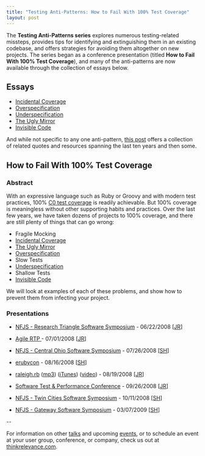 ```yaml
--- 
title: "Testing Anti-Patterns: How to Fail With 100% Test Coverage"
layout: post
---
```

The **Testing Anti-Patterns series** explores numerous testing-related missteps, provides tips for identifying and extinguishing them in an existing codebase, and offers strategies for avoiding them altogether on new projects.  The series began as a conference presentation (titled **How to Fail With 100% Test Coverage**), and many of the anti-patterns are now available through the collection of essays below.

## Essays

* [Incidental Coverage](http://jasonrudolph.com/blog/2008/06/17/testing-anti-patterns-incidental-coverage/ "jasonrudolph.com/blog - Testing Anti-Patterns: Incidental Coverage")
* [Overspecification](http://jasonrudolph.com/blog/2008/07/01/testing-anti-patterns-overspecification/ "jasonrudolph.com/blog - Testing Anti-Patterns: Overspecification")
* [Underspecification](http://jasonrudolph.com/blog/2008/07/08/testing-anti-patterns-underspecification/ "jasonrudolph.com/blog - Testing Anti-Patterns: Underspecification")
* [The Ugly Mirror](http://jasonrudolph.com/blog/2008/07/30/testing-anti-patterns-the-ugly-mirror/ "jasonrudolph.com/blog - Testing Anti-Patterns: The Ugly Mirror")
* [Invisible Code](http://jasonrudolph.com/blog/2008/08/18/testing-anti-patterns-invisible-code/ "jasonrudolph.com/blog - Testing Anti-Patterns Potpourri - Quotes, Resources, and Collective Wisdom")

And while not specific to any one anti-pattern, [this post](http://jasonrudolph.com/blog/2008/10/07/testing-anti-patterns-potpourri-quotes-resources-and-collective-wisdom/ "jasonrudolph.com/blog - Testing Anti-Patterns: Invisible Code") offers a collection of related quotes and resources spanning the last ten years and then some.

## How to Fail With 100% Test Coverage

### Abstract

With an expressive language such as Ruby or Groovy and with modern test practices, 100% <a href="http://jasonrudolph.com/blog/2008/06/10/a-brief-discussion-of-code-coverage-types/">C0 test coverage</a> is readily achievable. But 100% coverage is meaningless without other supporting habits and practices. Over the last few years, we have taken dozens of projects to 100% coverage, and there are still plenty of things that can go wrong:

* Fragile Mocking
* [Incidental Coverage](http://jasonrudolph.com/blog/2008/06/17/testing-anti-patterns-incidental-coverage/ "jasonrudolph.com/blog - Testing Anti-Patterns: Incidental Coverage")
* [The Ugly Mirror](http://jasonrudolph.com/blog/2008/07/30/testing-anti-patterns-the-ugly-mirror/ "jasonrudolph.com/blog - Testing Anti-Patterns: The Ugly Mirror")
* [Overspecification](http://jasonrudolph.com/blog/2008/07/01/testing-anti-patterns-overspecification/ "jasonrudolph.com/blog - Testing Anti-Patterns: Overspecification")
* Slow Tests
* [Underspecification](http://jasonrudolph.com/blog/2008/07/08/testing-anti-patterns-underspecification/ "jasonrudolph.com/blog - Testing Anti-Patterns: Underspecification")
* Shallow Tests
* [Invisible Code](http://jasonrudolph.com/blog/2008/08/18/testing-anti-patterns-invisible-code/ "jasonrudolph.com/blog - Testing Anti-Patterns: Invisible Code")

We will look at examples of each of these problems, and show how to prevent them from infecting your project.

### Presentations

* [NFJS - Research Triangle Software Symposium](http://www.nofluffjuststuff.com/show_session_view.jsp?presentationId=10357&amp;showId=130 "How to Fail With 100% Test Coverage - Research Triangle Software Symposium - June 22, 2008") - 06/22/2008 [[JR](http://jasonrudolph.com/about.html "Jason Rudolph")]

* [Agile RTP ](http://agile.meetup.com/29/calendar/7707801/ "How to Fail With 100% Test Coverage -  Agile RTP (ARTp) (Raleigh, NC)") - 07/01/2008 [[JR](http://jasonrudolph.com/about.html "Jason Rudolph")]

* [NFJS - Central Ohio Software Symposium](http://www.nofluffjuststuff.com/show_session_view.jsp?showId=126&amp;presentationId=11528 "How to Fail With 100% Test Coverage - Central Ohio Software Symposium - July 26, 2008") - 07/26/2008 [[SH](http://thinkrelevance.com/about/stuart-halloway "Stuart Halloway")]

* [erubycon](http://erubycon.com/schedule.html "How to Fail With 100% Test Coverage - erubycon 2008") - 08/16/2008 [[SH](http://thinkrelevance.com/about/stuart-halloway "Stuart Halloway")]

* [raleigh.rb](http://ruby.meetup.com/3/calendar/7849526/ "How to Fail With 100% Test Coverage - The Raleigh-area Ruby Brigade (raleigh.rb) (Raleigh, NC)") ([mp3](http://feeds.feedburner.com/~r/raleighrb/~5/369954390/2008-08-19_how_to_fail.mp3 "MP3 Audio of 'How to Fail With 100% Test Coverage' presented at raleigh.rb on 08/19/2008")) ([iTunes](http://phobos.apple.com/WebObjects/MZStore.woa/wa/viewPodcast?i=34717809&amp;id=273853776 "raleigh.rb Podcast on iTunes - 'How to Fail With 100% Test Coverage' presented at raleigh.rb on 08/19/2008")) ([video](http://jasonrudolph.com/blog/2008/09/09/audio-video-slides-how-to-fail-with-100-test-coverage-at-raleighrb/ "jasonrudolph/blog - Audio, Video, Slides: How to Fail With 100% Test Coverage at raleigh.rb")) - 08/19/2008 [[JR](http://jasonrudolph.com/about.html "Jason Rudolph")]

* [Software Test & Performance Conference](http://www.stpcon.com/conferenceday3pm.html#906 "How to Fail With 100% Test Coverage -  Software Test &amp; Performance") - 09/26/2008 [[JR](http://jasonrudolph.com/about.html "Jason Rudolph")]

* [NFJS - Twin Cities Software Symposium](http://www.nofluffjuststuff.com/show_session_view.jsp?presentationId=11948&showId=149 "How to Fail With 100% Test Coverage - Twin Cities Software Symposium - July 26, 2008") - 10/11/2008 [[SH](http://thinkrelevance.com/about/stuart-halloway "Stuart Halloway")]

* [NFJS - Gateway Software Symposium](http://www.nofluffjuststuff.com/show_session_view.jsp?presentationId=13026&showId=183 "How to Fail With 100% Test Coverage - Gateway Software Symposium - March 7, 2009") - 03/07/2009 [[SH](http://thinkrelevance.com/about/stuart-halloway "Stuart Halloway")]

--

For information on other [talks](http://blog.thinkrelevance.com/talks "Relevance: Talks") and upcoming [events](http://thinkrelevance.com/events "Relevance: Events"), or to schedule an event at your user group, conference, or company, check us out at [thinkrelevance.com](http://thinkrelevance.com "Relevance: Agile Development, Consulting and Training").